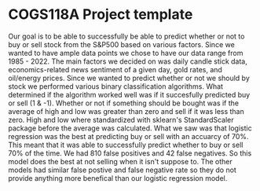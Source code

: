 # COGS118A Project template
Our goal is to be able to successfully be able to predict whether or not to buy or sell stock from the S&P500 based on various factors. Since we wanted to have ample data points we chose to have our data range from 1985 - 2022. The main factors we decided on was daily candle stick data, economics-related news sentiment of a given day, gold rates, and oil/energy prices. Since we wanted to predict whether or not we should by stock we performed various binary classification algorithms. What determined if the algorithm worked well was if it succesfully predicted buy or sell (1 & -1). Whether or not if something should be bought was if the average of high and low was greater than zero and sell if it was less than zero. High and low where standardized with sklearn's StandardScaler package before the average was calculated. What we saw was that logistic regression was the best at predicting buy or sell with an accuarcy of 70%. This meant that it was able to successfully predict whether to buy or sell 70% of the time. We had 810 false positives and 42 false negatives. So this model does the best at not selling when it isn't suppose to. The other models had similar false postive and false negative rate so they do not provide anything more benefical than our logistic regression model.
